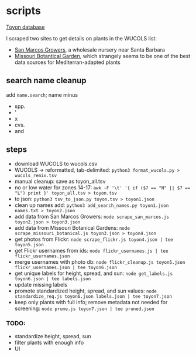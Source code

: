 # scripts

[Toyon database](https://toyon.firebaseio.com)

I scraped two sites to get details on plants in the WUCOLS list:

- [San Marcos Growers](http://www.smgrowers.com/), a wholesale nursery near Santa Barbara
- [Missouri Botantical Garden](http://www.missouribotanicalgarden.org/), which strangely seems to be one of the best data sources for Mediterran-adapted plants

## search name cleanup

add `name.search`; name minus

- spp.
- '
-  x 
- cvs.
-  and 


## steps

- download WUCOLS to wucols.csv 
- WUCOLS -> reformatted, tab-delimited: `python3 format_wucols.py > wucols_remix.tsv`
- manual cleanup: save as toyon_all.tsv
- no or low water for zones 14-17: `awk -F '\t' '{ if ($7 == "N" || $7 == "L") print }' toyon_all.tsv > toyon.tsv`
- to json: `python3 tsv_to_json.py toyon.tsv > toyon1.json`
- clean up names add: `python3 add_search_names.py toyon1.json names.txt > toyon2.json`
- add data from San Marcos Growers: `node scrape_san_marcos.js toyon2.json > toyon3.json`
- add data from Missouri Botanical Gardens: `node scrape_missouri_botanical.js toyon3.json > toyon4.json`
- get photos from Flickr: `node scrape_flickr.js toyon4.json | tee toyon5.json`
- get Flickr usernames from ids: `node flickr_usernames.js | tee flickr_usernames.json`
- merge usernames with photo db: `node flickr_cleanup.js toyon5.json flickr_usernames.json | tee toyon6.json`
- get unique labels for height, spread, and sun: `node get_labels.js toyon6.json | tee labels.json`
- update missing labels
- promote standardized height, spread, and sun values: `node standardize_req.js toyon6.json labels.json | tee toyon7.json`
- keep only plants with full info; remove metadata not needed for screening: `node prune.js toyon7.json | tee pruned.json`

### TODO:

- standardize height, spread, sun
- filter plants with enough info
- UI


